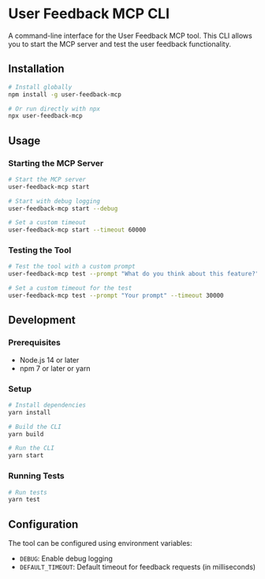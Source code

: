 # User Feedback MCP CLI

A command-line interface for the User Feedback MCP tool. This CLI allows you to start the MCP server and test the user feedback functionality.

## Installation

```bash
# Install globally
npm install -g user-feedback-mcp

# Or run directly with npx
npx user-feedback-mcp
```

## Usage

### Starting the MCP Server

```bash
# Start the MCP server
user-feedback-mcp start

# Start with debug logging
user-feedback-mcp start --debug

# Set a custom timeout
user-feedback-mcp start --timeout 60000
```

### Testing the Tool

```bash
# Test the tool with a custom prompt
user-feedback-mcp test --prompt "What do you think about this feature?"

# Set a custom timeout for the test
user-feedback-mcp test --prompt "Your prompt" --timeout 30000
```

## Development

### Prerequisites

- Node.js 14 or later
- npm 7 or later or yarn

### Setup

```bash
# Install dependencies
yarn install

# Build the CLI
yarn build

# Run the CLI
yarn start
```

### Running Tests

```bash
# Run tests
yarn test
```

## Configuration

The tool can be configured using environment variables:

- `DEBUG`: Enable debug logging
- `DEFAULT_TIMEOUT`: Default timeout for feedback requests (in milliseconds)
